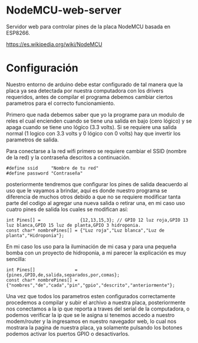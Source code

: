 # NodeMCU-web-server
Servidor web para controlar pines de la placa NodeMCU basada en ESP8266.

https://es.wikipedia.org/wiki/NodeMCU

# Configuración
Nuestro entorno de arduino debe estar configurado de tal manera que la placa ya sea detectada por nuestra computadora con los drivers requeridos, antes de compilar el programa
debemos cambiar ciertos parametros para el correcto funcionamiento.

Primero que nada debemos saber que yo la programe para un modulo de reles el cual encienden cuando se tiene una salida en bajo (cero lógico) y se apaga cuando se tiene uno lógico (3.3 volts).
Si se requiere una salida normal (1 logico con 3.3 volts y 0 lógico con 0 volts) hay que invertir los parametros de salida.

Para conectarse a la red wifi primero se requiere cambiar el SSID (nombre de la red) y la contraseña descritos a continuación.
```
#define ssid 	 "Nombre de tu red"
#define password "Contraseña"
```
posteriormente tendremos que configurar los pines de salida deacuerdo al uso que le vayamos a brindar, aquí es donde nuestro programa se diferencia de muchos otros debido a que
no se requiere modificar tanta parte del codigo al agregar una nueva salida o retirar una, en mi caso uso cuatro pines de salida los cuales se modifican así:
```
int Pines[] =               {12,13,15,3}; // GPIO 12 luz roja,GPIO 13 luz blanca,GPIO 15 luz de planta,GPIO 3 hidroponia.
const char* nombrePines[] = {"Luz roja","Luz blanca","Luz de planta","Hidroponia"};
```
En mi caso los uso para la iluminación de mi casa y para una pequeña bomba con un proyecto de hidroponia, a mi parecer la explicación es muy sencilla:
```
int Pines[]               = {pines,GPIO,de,salida,separados,por,comas};
const char* nombrePines[] = {"nombres","de","cada","pin","gpio","descrito","anteriormente"};
```

Una vez que todos los parametros esten configurados correctamente procedemos a compilar y subir el archivo a nuestra placa, posteriormente nos conectamos a la ip que reporta a traves del serial de la computadora, o podemos
verificar la ip que se le asigna si tenemos accedo a nuestro modem/router y la ingresamos en nuestro navegador web, lo cual nos mostrara la pagina de nuestra placa, ya solamente pulsando los botones podemos activar los puertos GPIO o desactivarlos.
